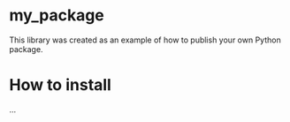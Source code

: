 # my_package
This library was created as an example of how to publish your own Python package.

# How to install
...